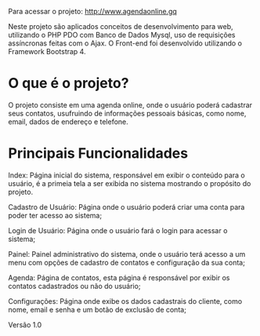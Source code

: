 Para acessar o projeto:
http://www.agendaonline.gq

Neste projeto são aplicados conceitos de desenvolvimento para web, utilizando o PHP PDO com Banco de Dados Mysql, uso de requisições assíncronas feitas com o Ajax. O Front-end foi desenvolvido utilizando o Framework Bootstrap 4.

# O que é o projeto?
O projeto consiste em uma agenda online, onde o usuário poderá cadastrar seus contatos, usufruindo de informações pessoais básicas, como nome, email, dados de endereço e telefone.

# Principais Funcionalidades
Index: 
Página inicial do sistema, responsável em exibir o conteúdo para o usuário, é a primeia tela a ser exibida no sistema mostrando o propósito do projeto.

Cadastro de Usuário: 
Página onde o usuário poderá criar uma conta para poder ter acesso ao sistema;

Login de Usuário: 
Página onde o usuário fará o login para acessar o sistema;

Painel: 
Painel administrativo do sistema, onde o usuário terá acesso a um menu com opções de cadastro de contatos e configuração da sua conta;

Agenda: 
Página de contatos, esta página é responsável por exibir os contatos cadastrados ou não do usuário;

Configurações: 
Página onde exibe os dados cadastrais do cliente, como nome, email e senha e um botão de exclusão de conta;

Versão 1.0
